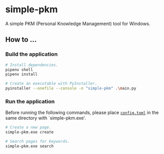 # simple-pkm

A simple PKM (Personal Knowledge Management) tool for Windows.

## How to ...

### Build the application

```bash
# Install dependencies.
pipenv shell
pipenv install

# Create an executable with PyInstaller.
pyinstaller --onefile --console -n "simple-pkm" .\main.py
```

### Run the application

Before running the following commands, please place [`config.toml`](./config.toml) in the same directory with `simple-pkm.exe'.

```bash
# Create a new page.
simple-pkm.exe create

# Search pages for keywords.
simple-pkm.exe search
```
